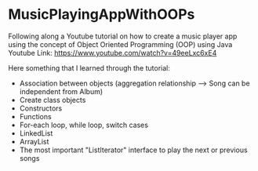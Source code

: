 # MusicPlayingAppWithOOPs

Following along a Youtube tutorial on how to create a music player app using the concept of Object Oriented Programming (OOP) using Java
Youtube Link: https://www.youtube.com/watch?v=49eeLxc6xE4

Here something that I learned through the tutorial:
- Association between objects (aggregation relationship --> Song can be independent from Album)
- Create class objects
- Constructors
- Functions
- For-each loop, while loop, switch cases
- LinkedList
- ArrayList
- The most important "ListIterator" interface to play the next or previous songs
